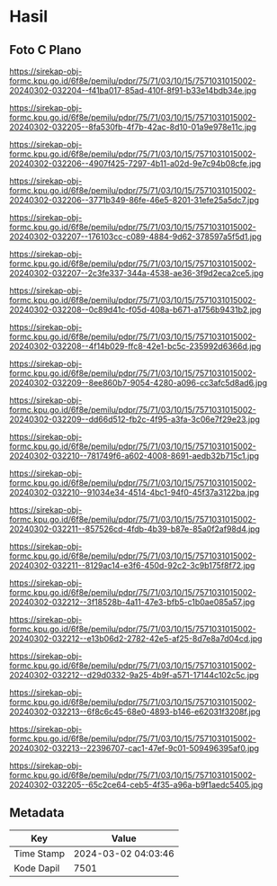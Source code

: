# Hasil

## Foto C Plano

https://sirekap-obj-formc.kpu.go.id/6f8e/pemilu/pdpr/75/71/03/10/15/7571031015002-20240302-032204--f41ba017-85ad-410f-8f91-b33e14bdb34e.jpg

https://sirekap-obj-formc.kpu.go.id/6f8e/pemilu/pdpr/75/71/03/10/15/7571031015002-20240302-032205--8fa530fb-4f7b-42ac-8d10-01a9e978e11c.jpg

https://sirekap-obj-formc.kpu.go.id/6f8e/pemilu/pdpr/75/71/03/10/15/7571031015002-20240302-032206--4907f425-7297-4b11-a02d-9e7c94b08cfe.jpg

https://sirekap-obj-formc.kpu.go.id/6f8e/pemilu/pdpr/75/71/03/10/15/7571031015002-20240302-032206--3771b349-86fe-46e5-8201-31efe25a5dc7.jpg

https://sirekap-obj-formc.kpu.go.id/6f8e/pemilu/pdpr/75/71/03/10/15/7571031015002-20240302-032207--176103cc-c089-4884-9d62-378597a5f5d1.jpg

https://sirekap-obj-formc.kpu.go.id/6f8e/pemilu/pdpr/75/71/03/10/15/7571031015002-20240302-032207--2c3fe337-344a-4538-ae36-3f9d2eca2ce5.jpg

https://sirekap-obj-formc.kpu.go.id/6f8e/pemilu/pdpr/75/71/03/10/15/7571031015002-20240302-032208--0c89d41c-f05d-408a-b671-a1756b9431b2.jpg

https://sirekap-obj-formc.kpu.go.id/6f8e/pemilu/pdpr/75/71/03/10/15/7571031015002-20240302-032208--4f14b029-ffc8-42e1-bc5c-235992d6366d.jpg

https://sirekap-obj-formc.kpu.go.id/6f8e/pemilu/pdpr/75/71/03/10/15/7571031015002-20240302-032209--8ee860b7-9054-4280-a096-cc3afc5d8ad6.jpg

https://sirekap-obj-formc.kpu.go.id/6f8e/pemilu/pdpr/75/71/03/10/15/7571031015002-20240302-032209--dd66d512-fb2c-4f95-a3fa-3c06e7f29e23.jpg

https://sirekap-obj-formc.kpu.go.id/6f8e/pemilu/pdpr/75/71/03/10/15/7571031015002-20240302-032210--781749f6-a602-4008-8691-aedb32b715c1.jpg

https://sirekap-obj-formc.kpu.go.id/6f8e/pemilu/pdpr/75/71/03/10/15/7571031015002-20240302-032210--91034e34-4514-4bc1-94f0-45f37a3122ba.jpg

https://sirekap-obj-formc.kpu.go.id/6f8e/pemilu/pdpr/75/71/03/10/15/7571031015002-20240302-032211--857526cd-4fdb-4b39-b87e-85a0f2af98d4.jpg

https://sirekap-obj-formc.kpu.go.id/6f8e/pemilu/pdpr/75/71/03/10/15/7571031015002-20240302-032211--8129ac14-e3f6-450d-92c2-3c9b175f8f72.jpg

https://sirekap-obj-formc.kpu.go.id/6f8e/pemilu/pdpr/75/71/03/10/15/7571031015002-20240302-032212--3f18528b-4a11-47e3-bfb5-c1b0ae085a57.jpg

https://sirekap-obj-formc.kpu.go.id/6f8e/pemilu/pdpr/75/71/03/10/15/7571031015002-20240302-032212--e13b06d2-2782-42e5-af25-8d7e8a7d04cd.jpg

https://sirekap-obj-formc.kpu.go.id/6f8e/pemilu/pdpr/75/71/03/10/15/7571031015002-20240302-032212--d29d0332-9a25-4b9f-a571-17144c102c5c.jpg

https://sirekap-obj-formc.kpu.go.id/6f8e/pemilu/pdpr/75/71/03/10/15/7571031015002-20240302-032213--6f8c6c45-68e0-4893-b146-e62031f3208f.jpg

https://sirekap-obj-formc.kpu.go.id/6f8e/pemilu/pdpr/75/71/03/10/15/7571031015002-20240302-032213--22396707-cac1-47ef-9c01-509496395af0.jpg

https://sirekap-obj-formc.kpu.go.id/6f8e/pemilu/pdpr/75/71/03/10/15/7571031015002-20240302-032205--65c2ce64-ceb5-4f35-a96a-b9f1aedc5405.jpg


## Metadata

| Key        | Value               |
| ---------- | ------------------- |
| Time Stamp | 2024-03-02 04:03:46 |
| Kode Dapil | 7501                |



